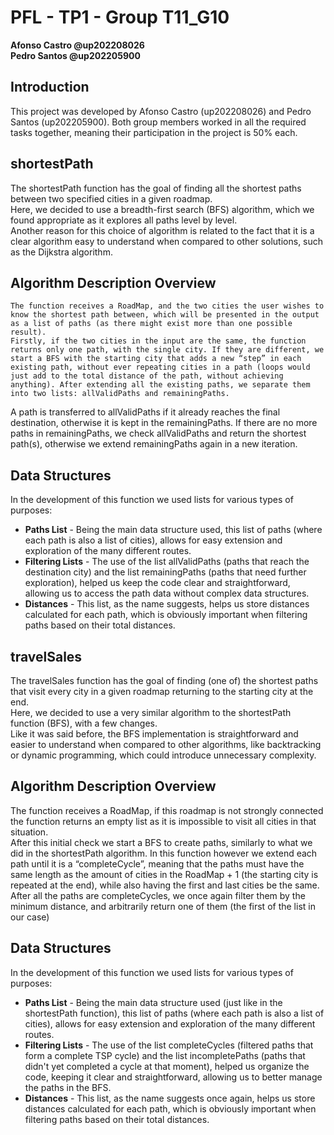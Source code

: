# PFL - TP1 - Group T11\_G10

**Afonso Castro @up202208026**  
**Pedro Santos @up202205900**


## **Introduction**

This project was developed by Afonso Castro (up202208026) and Pedro Santos (up202205900). Both group members worked in all the required tasks together, meaning their participation in the project is 50% each. 

## **shortestPath**

The shortestPath function has the goal of finding all the shortest paths between two specified cities in a given roadmap.  
Here, we decided to use a breadth-first search (BFS) algorithm, which we found appropriate as it explores all paths level by level.  
	Another reason for this choice of algorithm is related to the fact that it is a clear algorithm easy to understand when compared to other solutions, such as the  Dijkstra algorithm. 

## **Algorithm Description Overview**

						  
	The function receives a RoadMap, and the two cities the user wishes to know the shortest path between, which will be presented in the output as a list of paths (as there might exist more than one possible result).  
	Firstly, if the two cities in the input are the same, the function returns only one path, with the single city. If they are different, we start a BFS with the starting city that adds a new “step” in each existing path, without ever repeating cities in a path (loops would just add to the total distance of the path, without achieving anything). After extending all the existing paths, we separate them into two lists: allValidPaths and remainingPaths.  
A path is transferred to allValidPaths if it already reaches the final destination, otherwise it is kept in the remainingPaths. If there are no more paths in remainingPaths, we check allValidPaths and return the shortest path(s), otherwise we extend remainingPaths again in a new iteration.

## **Data Structures** 

In the development of this function we used lists for various types of purposes:

* **Paths List** \- Being the main data structure used, this list of paths (where each path is also a list of cities), allows for easy extension and exploration of the many different routes.  
* **Filtering Lists** \- The use of the list allValidPaths (paths that reach the destination city) and the list remainingPaths (paths that need further exploration), helped us keep the code clear and straightforward, allowing us to access the path data without complex data structures.  
* **Distances** \- This list, as the name suggests, helps us store distances calculated for each path, which is obviously important when filtering paths based on their total distances.

## **travelSales**

The travelSales function has the goal of finding (one of) the shortest paths that visit every city in a given roadmap returning to the starting city at the end.  
Here, we decided to use a very similar algorithm to the shortestPath function (BFS), with a few changes.  
Like it was said before, the BFS implementation is straightforward and easier to understand when compared to other algorithms, like backtracking or dynamic programming, which could introduce unnecessary complexity.

## **Algorithm Description Overview**

						  
The function receives a RoadMap, if this roadmap is not strongly connected the function returns an empty list as it is impossible to visit all cities in that situation.  
After this initial check we start a BFS to create paths, similarly to what we did in the shortestPath algorithm. In this function however we extend each path until it is a “completeCycle”, meaning that the paths must have the same length as the amount of cities in the RoadMap \+ 1 (the starting city is repeated at the end), while also having the first and last cities be the same. After all the paths are completeCycles, we once again filter them by the minimum distance, and arbitrarily  return one of them (the first of the list in our case)

## **Data Structures**

In the development of this function we used lists for various types of purposes:

* **Paths List** \- Being the main data structure used (just like in the shortestPath function), this list of paths (where each path is also a list of cities), allows for easy extension and exploration of the many different routes.  
* **Filtering Lists** \- The use of the list completeCycles (filtered paths that form a complete TSP cycle) and the list incompletePaths (paths that didn't yet completed a cycle at that moment), helped us organize the code, keeping it clear and straightforward, allowing us to better manage the paths in the BFS.  
* **Distances** \- This list, as the name suggests once again, helps us store distances calculated for each path, which is obviously important when filtering paths based on their total distances.